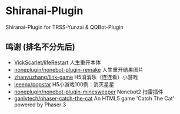 # Shiranai-Plugin

Shiranai-Plugin for TRSS-Yunzai & QQBot-Plugin

<!-- ## TODO

|游戏名|可能实现的方式|
| - | - |
| 找不同 | 发送两遍按钮 |
| 俄罗斯方块 | 两排(不一定会实现) |
| 象棋 | 上下 | -->

## 鸣谢 (排名不分先后)

- [VickScarlet/lifeRestart](https://github.com/VickScarlet/lifeRestart) 人生重开本体
- [noneplugin/nonebot-plugin-remake](https://github.com/noneplugin/nonebot-plugin-remake) 人生重开结果图片
- [zhanyuzhang/link-game](https://github.com/zhanyuzhang/link-game) H5消消乐（连连看）小游戏
- [leeenx/popstar](https://github.com/leeenx/popstar) H5小游戏100例：消灭星星
- [noneplugin/nonebot-plugin-minesweeper](https://github.com/noneplugin/nonebot-plugin-minesweeper) Nonebot2 扫雷插件
- [ganlvtech/phaser-catch-the-cat](https://github.com/ganlvtech/phaser-catch-the-cat) An HTML5 game 'Catch The Cat' powered by Phaser 3
